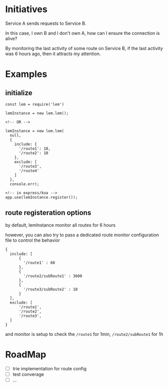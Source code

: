 # Initiatives
Service A sends requests to Service B.

In this case, I own B and I don't own A, how can I ensure the connection is alive?

By monitoring the last activity of some route on Service B, if the last activity was 6 hours ago, then it attracts my attention.

# Examples 

## initialize


```
const lem = require('lem')

lemInstance = new lem.lem();

<!-- OR -->

lemInstance = new lem.lem(
  null, 
  {
    include: {
      '/route1': 10,
      '/route2': 10
    },
    exclude: [
      '/route3',
      '/route4'
    ]
  },
  console.err);
```

```
<!-- in express/koa -->
app.use(lemInstance.register());
```

## route registeration options
by default, lemInstance monitor all routes for 6 hours

however, you can also try to pass a dedicated route monitor configuration file to control the behavior
```
{
  include: [
      {
        '/route1' : 60
      },
      {
        '/route2/subRoute1' : 3600
      },
      {
        '/route3/subRoute2' : 10
      }
  ],
  exclude: [
      '/route1',
      '/route2',
      '/route3',
  ]
}
```
and monitor is setup to check the `/route1` for 1min, `/route2/subRoute1` for 1h

# RoadMap
- [ ] trie implementation for route config
- [ ] test converage
- [ ] ...
